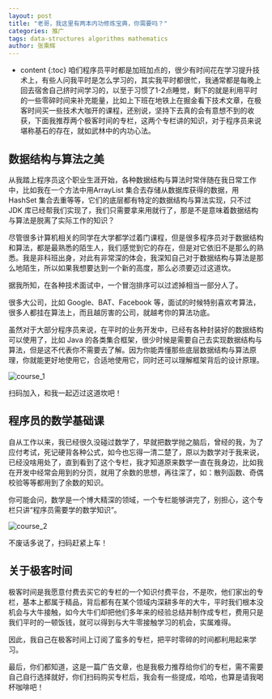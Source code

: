 ```yaml
---
layout: post
title: "老哥，我这里有两本内功修炼宝典，你需要吗？"
categories: 推广
tags: data-structures algorithms mathematics
author: 张乘辉
---
```


* content
{:toc}
咱们程序员平时都是加班加点的，很少有时间花在学习提升技术上，有些人问我平时是怎么学习的，其实我平时都很忙，我通常都是每晚上回去宿舍自己挤时间学习的，以至于习惯了1-2点睡觉，剩下的就是利用平时的一些零碎时间来补充能量，比如上下班在地铁上在掘金看下技术文章，在极客时间买一些技术大咖开的课程，还别说，坚持下去真的会有意想不到的收获，下面我推荐两个极客时间的专栏，这两个专栏讲的知识，对于程序员来说堪称基石的存在，就如武林中的内功心法。











## 数据结构与算法之美



从我踏上程序员这个职业生涯开始，各种数据结构与算法时常伴随在我日常工作中，比如我在一个方法中用ArrayList 集合去存储从数据库获得的数据，用 HashSet 集合去重等等，它们的底层都有特定的数据结构与算法实现，只不过 JDK 库已经帮我们实现了，我们只需要拿来用就行了，那是不是意味着数据结构与算法是脱离了实际工作的知识？

尽管很多计算机相关的同学在大学都学过着门课程，但是很多程序员对于数据结构和算法，都是最熟悉的陌生人，我们感觉到它的存在，但是对它依旧不是那么的熟悉。我是非科班出身，对此有非常深的体会，我深知自己对于数据结构与算法是那么地陌生，所以如果我想要达到一个新的高度，那么必须要迈过这道坎。

据我所知，在各种技术面试中，一个冒泡排序可以过滤掉相当一部分人了。

很多大公司，比如 Google、BAT、Facebook 等，面试的时候特别喜欢考算法，很多人都挂在算法上，而且越厉害的公司，就越考你的算法功底。

虽然对于大部分程序员来说，在平时的业务开发中，已经有各种封装好的数据结构可以使用了，比如 Java 的各类集合框架，很少时候是需要自己去实现数据结构与算法，但是这不代表你不需要去了解。因为你能弄懂那些底层数据结构与算法原理，你就能更好地使用它，合适地使用它，同时还可以理解框架背后的设计原理。

![course_1](https://raw.githubusercontent.com/objcoding/md-picture/master/img/course_1.jpeg)

扫码加入，和我一起迈过这道坎吧！



## 程序员的数学基础课



自从工作以来，我已经很久没碰过数学了，早就把数学抛之脑后，曾经的我，为了应付考试，死记硬背各种公式，如今也忘得一清二楚了，原以为数学对于我来说，已经没啥用处了，直到看到了这个专栏，我才知道原来数学一直在我身边，比如我在开发中经常会用到的分页，就用了余数的思想，再往深了，如：散列函数、奇偶校验等等都用到了余数的知识。

你可能会问，数学是一个博大精深的领域，一个专栏能够讲完了，别担心，这个专栏只讲“程序员需要学的数学知识”。



![course_2](https://raw.githubusercontent.com/objcoding/md-picture/master/img/course_2.jpeg)



不废话多说了，扫码赶紧上车！





## 关于极客时间

极客时间是我愿意付费去买它的专栏的一个知识付费平台，不是吹，他们家出的专栏，基本上都属于精品，背后都有在某个领域内深耕多年的大牛，平时我们根本没机会与大牛接触，如今大牛们却把他们多年来的经验总结并制作成专栏，费用只是我们平时的一顿饭钱，就可以得到与大牛零接触学习的机会，实属难得。

因此，我自己在极客时间上订阅了蛮多的专栏，把平时零碎的时间都利用起来学习。

最后，你们都知道，这是一篇广告文章，也是我极力推荐给你们的专栏，需不需要自己自行选择就好，你们扫码购买专栏后，我会有一些提成，哈哈，也算是请我喝杯咖啡吧！